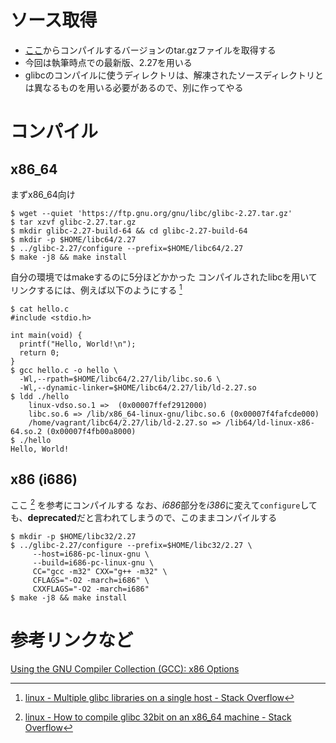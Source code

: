 <!-- TITLE: Compile Glibc -->
<!-- SUBTITLE: glibcの手動コンパイル方法 -->

# ソース取得
- [ここ](https://ftp.gnu.org/gnu/libc/)からコンパイルするバージョンのtar.gzファイルを取得する
- 今回は執筆時点での最新版、2.27を用いる
- glibcのコンパイルに使うディレクトリは、解凍されたソースディレクトリとは異なるものを用いる必要があるので、別に作ってやる

# コンパイル

## x86_64 

まずx86_64向け


```console 
$ wget --quiet 'https://ftp.gnu.org/gnu/libc/glibc-2.27.tar.gz'
$ tar xzvf glibc-2.27.tar.gz
$ mkdir glibc-2.27-build-64 && cd glibc-2.27-build-64
$ mkdir -p $HOME/libc64/2.27
$ ../glibc-2.27/configure --prefix=$HOME/libc64/2.27 
$ make -j8 && make install 
```

自分の環境ではmakeするのに5分ほどかかった
コンパイルされたlibcを用いてリンクするには、例えば以下のようにする [^10]


```console 
$ cat hello.c
#include <stdio.h>

int main(void) {
  printf("Hello, World!\n");
  return 0;
}
$ gcc hello.c -o hello \
  -Wl,--rpath=$HOME/libc64/2.27/lib/libc.so.6 \
  -Wl,--dynamic-linker=$HOME/libc64/2.27/lib/ld-2.27.so
$ ldd ./hello
	linux-vdso.so.1 =>  (0x00007ffef2912000)
	libc.so.6 => /lib/x86_64-linux-gnu/libc.so.6 (0x00007f4fafcde000)
	/home/vagrant/libc64/2.27/lib/ld-2.27.so => /lib64/ld-linux-x86-64.so.2 (0x00007f4fb00a8000)
$ ./hello
Hello, World!
```

## x86 (i686)

ここ [^20] を参考にコンパイルする
なお、*i686*部分を*i386*に変えて`configure`しても、**deprecated**だと言われてしまうので、このままコンパイルする

```console 
$ mkdir -p $HOME/libc32/2.27
$ ../glibc-2.27/configure --prefix=$HOME/libc32/2.27 \
     --host=i686-pc-linux-gnu \
     --build=i686-pc-linux-gnu \
     CC="gcc -m32" CXX="g++ -m32" \
     CFLAGS="-O2 -march=i686" \
     CXXFLAGS="-O2 -march=i686"
$ make -j8 && make install 
```

# 参考リンクなど
[Using the GNU Compiler Collection (GCC): x86 Options](https://gcc.gnu.org/onlinedocs/gcc/x86-Options.html)


<!-- annotations -->

[^10]: [linux - Multiple glibc libraries on a single host - Stack Overflow](https://stackoverflow.com/a/851229/8501077)

[^20]: [linux - How to compile glibc 32bit on an x86_64 machine - Stack Overflow](https://stackoverflow.com/a/8074427/8501077)





